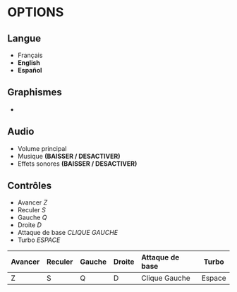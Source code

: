 # OPTIONS

## Langue

- Français
- <b>English</b>
- <b>Español</b>
## Graphismes

- 
## Audio

- Volume principal
- Musique <b>(BAISSER / DESACTIVER)</b> 
- Effets sonores <b>(BAISSER / DESACTIVER)</b>
## Contrôles

- Avancer *Z*
- Reculer *S*
- Gauche *Q*
- Droite *D*
- Attaque de base *CLIQUE GAUCHE*
- Turbo *ESPACE*

|Avancer |Reculer |Gauche |Droite |Attaque de base |Turbo |
|:-------|:-------|:------|:------|:---------------|------|
|Z       |S       |Q      |D      |Clique Gauche   |Espace|
